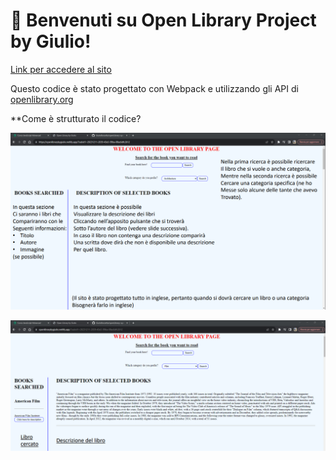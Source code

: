 # 🚀 Benvenuti su Open Library Project by Giulio!

[Link per accedere al sito](https://openlibrarybygiulio.netlify.app/)

Questo codice è stato progettato con Webpack e utilizzando gli API di [openlibrary.org](https://openlibrary.org/)

**Come è strutturato il codice?

![](images/webSiteImg1.png)

![](images/websiteImg2.png)
